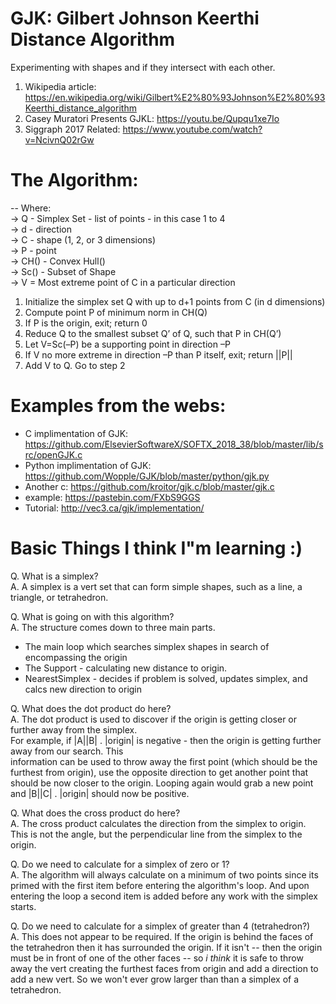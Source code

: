 # GJK: Gilbert Johnson Keerthi Distance Algorithm

Experimenting with shapes and if they intersect with each other.

1. Wikipedia article: https://en.wikipedia.org/wiki/Gilbert%E2%80%93Johnson%E2%80%93Keerthi_distance_algorithm
2. Casey Muratori Presents GJKL: https://youtu.be/Qupqu1xe7Io
3. Siggraph 2017 Related: https://www.youtube.com/watch?v=NcivnQ02rGw

# The Algorithm:
  -- Where:  
      -> Q - Simplex Set - list of points - in this case 1 to 4  
      -> d - direction  
      -> C - shape (1, 2, or 3 dimensions)  
      -> P - point  
      -> CH() - Convex Hull()  
      -> Sc() - Subset of Shape  
      -> V = Most extreme point of C in a particular direction  
      
1. Initialize the simplex set Q with up to d+1 points from C (in d dimensions)
2. Compute point P of minimum norm in CH(Q)
3. If P is the origin, exit; return 0
4. Reduce Q to the smallest subset Q’ of Q, such that P in CH(Q’)
5. Let V=Sc(–P) be a supporting point in direction –P
6. If V no more extreme in direction –P than P itself, exit; return ||P||
7. Add V to Q. Go to step 2

# Examples from the webs: 
- C implimentation of GJK: https://github.com/ElsevierSoftwareX/SOFTX_2018_38/blob/master/lib/src/openGJK.c
- Python implimentation of GJK: https://github.com/Wopple/GJK/blob/master/python/gjk.py
- Another c: https://github.com/kroitor/gjk.c/blob/master/gjk.c
- example: https://pastebin.com/FXbS9GGS
- Tutorial: http://vec3.ca/gjk/implementation/

# Basic Things I think I"m learning :)
Q. What is a simplex?  
A. A simplex is a vert set that can form simple shapes, such as a line, a triangle, or tetrahedron.

Q. What is going on with this algorithm?  
A. The structure comes down to three main parts. 
- The main loop which searches simplex shapes in search of encompassing the origin
- The Support - calculating new distance to origin.
- NearestSimplex - decides if problem is solved, updates simplex, and calcs new direction to origin

Q. What does the dot product do here?  
A. The dot product is used to discover if the origin is getting closer or further away from the simplex.    
For example, if |A||B| . |origin| is negative - then the origin is getting further away from our search.  This  
information can be used to throw away the first point (which should be the furthest from origin), use the opposite direction to get another point that
should be now closer to the origin. Looping again would grab a new point and |B||C| . |origin| should now be positive.

Q. What does the cross product do here?  
A. The cross product calculates the direction from the simplex to origin.  This is not the angle, but the perpendicular
 line from the simplex to the origin.

Q. Do we need to calculate for a simplex of zero or 1?  
A. The algorithm will always calculate on a minimum of two points since its primed with the first item before entering
the algorithm's loop.  And upon entering the loop a second item is added before any work with the simplex starts.  

Q. Do we need to calculate for a simplex of greater than 4 (tetrahedron?)  
A. This does not appear to be required.   If the origin is behind the faces of the tetrahedron then it has surrounded
the origin.  If it isn't -- then the origin must be in front of one of the other faces -- so *i think* it is safe to throw
away the vert creating the furthest faces from origin and add a direction to add a new vert. So we won't ever grow larger than 
than a simplex of a tetrahedron.